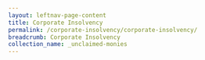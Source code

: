 ```yaml
---
layout: leftnav-page-content
title: Corporate Insolvency
permalink: /corporate-insolvency/corporate-insolvency/
breadcrumb: Corporate Insolvency
collection_name: _unclaimed-monies
---
```

